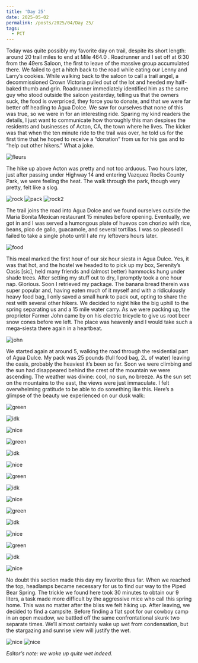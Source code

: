 ```yaml
---
title: 'Day 25'
date: 2025-05-02
permalink: /posts/2025/04/Day 25/
tags:
  - PCT
---
```


Today was quite possibly my favorite day on trail, despite its short length: around 20 trail miles to end at Mile 464.0 . Roadrunner and I set off at 6:30 from the 49ers Saloon, the first to leave of the massive group accumulated there. We failed to get a hitch back to the road while eating our Lenny and Larry’s cookies. While walking back to the saloon to call a trail angel, a decommissioned Crown Victoria pulled out of the lot and heeded my half-baked thumb and grin. Roadrunner immediately identified him as the same guy who stood outside the saloon yesterday, telling us that the owners suck, the food is overpriced, they force you to donate, and that we were far better off heading to Agua Dolce. We saw for ourselves that none of this was true, so we were in for an interesting ride. Sparing my kind readers the details, I just want to communicate how thoroughly this man despises the residents and businesses of Acton, CA, the town where he lives. The kicker was that when the ten minute ride to the trail was over, he told us for the first time that he hoped to receive a “donation” from us for his gas and to “help out other hikers.” What a joke. 

 ![fleurs](/images/IMG_4930.jpeg)

The hike up above Acton was pretty and not too arduous. Two hours later, just after passing under Highway 14 and entering Vazquez Rocks County Park, we were feeling the heat. The walk through the park, though very pretty, felt like a slog.

 ![rock](/images/IMG_4901.jpeg)
 ![pack](/images/IMG_1054.jpeg)
 ![rock2](/images/IMG_4906.jpeg)

The trail joins the road into Agua Dolce and we found ourselves outside the Maria Bonita Mexican restaurant 15 minutes before opening. Eventually, we got in and I was served a humongous plate of huevos con chorizo with rice, beans, pico de gallo, guacamole, and several tortillas. I was so pleased I failed to take a single photo until I ate my leftovers hours later.

 ![food](/images/IMG_4909.jpeg)

This meal marked the first hour of our six hour siesta in Agua Dulce. Yes, it was that hot, and the hostel we headed to to pick up my box, Serenity’s Oasis [sic], held many friends and (almost better) hammocks hung under shade trees. After setting my stuff out to dry, I promptly took a one hour nap. Glorious. Soon I retrieved my package. The banana bread therein was super popular and, having eaten much of it myself and with a ridiculously heavy food bag, I only saved a small hunk to pack out, opting to share the rest with several other hikers. We decided to night hike the big uphill to the spring separating us and a 15 mile water carry. As we were packing up, the proprietor Farmer John came by on his electric tricycle to give us root beer snow cones before we left. The place was heavenly and I would take such a mega-siesta there again in a heartbeat.  

 ![john](/images/IMG_4910.jpeg)

We started again at around 5, walking the road through the residential part of Agua Dulce. My pack was 25 pounds (full food bag, 2L of water) leaving the oasis, probably the heaviest it’s been so far. Soon we were climbing and the sun had disappeared behind the crest of the mountain we were ascending. The weather was divine: cool, no sun, no breeze. As the sun set on the mountains to the east, the views were just immaculate. I felt overwhelming gratitude to be able to do something like this. Here’s a glimpse of the beauty we experienced on our dusk walk:

 ![green](/images/IMG_4917.jpeg)

 ![idk](/images/IMG_4919.jpeg)

 ![nice](/images/IMG_4920.jpeg)

![green](/images/IMG_4921.jpeg)

 ![idk](/images/IMG_4923.jpeg)

 ![nice](/images/IMG_4936.jpeg)

![green](/images/IMG_4927.jpeg)

 ![idk](/images/IMG_4928.jpeg)

 ![nice](/images/IMG_4929.jpeg)

![green](/images/IMG_4917.jpeg)

 ![idk](/images/IMG_4919.jpeg)

 ![nice](/images/IMG_4920.jpeg)

![green](/images/IMG_1078.jpeg)

 ![idk](/images/IMG_4930.jpeg)

 ![nice](/images/IMG_4931.jpeg)

No doubt this section made this day my favorite thus far. When we reached the top, headlamps became necessary for us to find our way to the Piped Bear Spring. The trickle we found here took 30 minutes to obtain our 9 liters, a task made more difficult by the aggressive mice who call this spring home. This was no matter after the bliss we felt hiking up. After leaving, we decided to find a campsite. Before finding a flat spot for our cowboy camp in an open meadow, we battled off the same confrontational skunk two separate times. We’ll almost certainly wake up wet from condensation, but the stargazing and sunrise view will justify the wet.

 ![nice](/images/IMG_4935.jpeg)
 ![nice](/images/IMG_4936.jpeg)

*Editor’s note: we woke up quite wet indeed.*